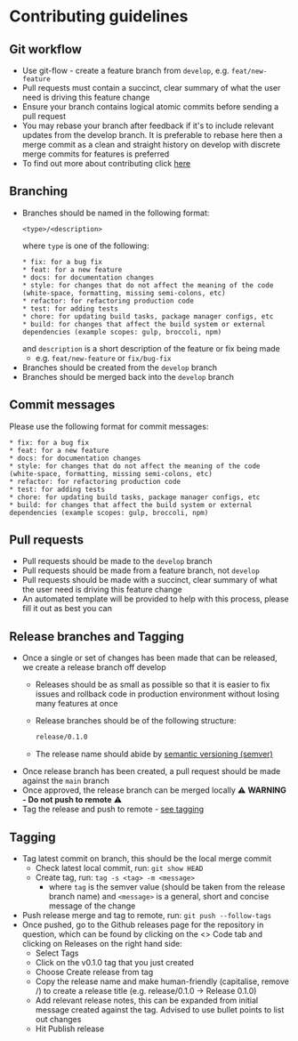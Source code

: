 # Contributing guidelines

## Git workflow

* Use git-flow - create a feature branch from `develop`, e.g. `feat/new-feature`
* Pull requests must contain a succinct, clear summary of what the user need is driving this feature change
* Ensure your branch contains logical atomic commits before sending a pull request
* You may rebase your branch after feedback if it's to include relevant updates from the develop branch. It is preferable to rebase here then a merge commit as a clean and straight history on develop with discrete merge commits for features is preferred
* To find out more about contributing click [here](https://contributing.md/)

## Branching
* Branches should be named in the following format:
  ```textbox
  <type>/<description>
  ```
  where `type` is one of the following:
    ```textbox
    * fix: for a bug fix
    * feat: for a new feature
    * docs: for documentation changes
    * style: for changes that do not affect the meaning of the code (white-space, formatting, missing semi-colons, etc)
    * refactor: for refactoring production code
    * test: for adding tests
    * chore: for updating build tasks, package manager configs, etc
    * build: for changes that affect the build system or external dependencies (example scopes: gulp, broccoli, npm)
    ```
  and `description` is a short description of the feature or fix being made
  * e.g. `feat/new-feature` or `fix/bug-fix`
* Branches should be created from the `develop` branch
* Branches should be merged back into the `develop` branch

## Commit messages

Please use the following format for commit messages:

```textbox
* fix: for a bug fix
* feat: for a new feature
* docs: for documentation changes
* style: for changes that do not affect the meaning of the code (white-space, formatting, missing semi-colons, etc)
* refactor: for refactoring production code
* test: for adding tests
* chore: for updating build tasks, package manager configs, etc
* build: for changes that affect the build system or external dependencies (example scopes: gulp, broccoli, npm)
```

## Pull requests

* Pull requests should be made to the `develop` branch
* Pull requests should be made from a feature branch, not `develop`
* Pull requests should be made with a succinct, clear summary of what the user need is driving this feature change
* An automated template will be provided to help with this process, please fill it out as best you can

## Release branches and Tagging

* Once a single or set of changes has been made that can be released, we create a release branch off develop
  * Releases should be as small as possible so that it is easier to fix issues and rollback code in production environment without losing many features at once
  * Release branches should be of the following structure:

    ```sh
    release/0.1.0
    ```

  * The release name should abide by [semantic versioning (semver)](https://semver.org/)
* Once release branch has been created, a pull request should be made against the `main` branch
* Once approved, the release branch can be merged locally :warning: **WARNING - Do not push to remote** :warning:
* Tag the release and push to remote - [see tagging](#tagging)

## Tagging

* Tag latest commit on branch, this should be the local merge commit
  * Check latest local commit, run: `git show HEAD`
  * Create tag, run: `tag -s <tag> -m <message>`
    * where `tag` is the semver value (should be taken from the release branch name) and `<message>` is a general, short and concise message of the change
* Push release merge and tag to remote, run: `git push --follow-tags`
* Once pushed, go to the Github releases page for the repository in question, which can be found by clicking on the <> Code tab and clicking on Releases on the right hand side:
  * Select Tags
  * Click on the v0.1.0 tag that you just created
  * Choose Create release from tag
  * Copy the release name and make human-friendly (capitalise, remove /) to create a release title (e.g. release/0.1.0 -> Release 0.1.0)
  * Add relevant release notes, this can be expanded from initial message created against the tag. Advised to use bullet points to list out changes
  * Hit Publish release
